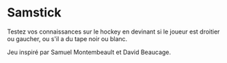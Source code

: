 
# Samstick

Testez vos connaissances sur le hockey en devinant si le joueur est droitier ou gaucher, ou s'il a du tape noir ou blanc.

Jeu inspiré par Samuel Montembeault et David Beaucage.
